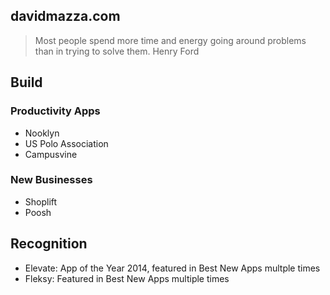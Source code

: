 ## davidmazza.com

> Most people spend more time and energy going around problems than in trying to solve them.
>  Henry Ford

## Build
### Productivity Apps
 - Nooklyn
 - US Polo Association
 - Campusvine

### New Businesses
 - Shoplift
 - Poosh

## Recognition
 - Elevate: App of the Year 2014, featured in Best New Apps multple times
 - Fleksy: Featured in Best New Apps multiple times
